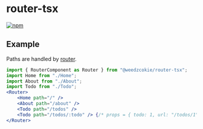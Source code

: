 # router-tsx

[![npm](https://img.shields.io/npm/v/@weedzcokie/router-tsx?style=flat-square)](https://www.npmjs.com/package/@weedzcokie/router-tsx)

## Example

Paths are handled by [router](https://github.com/weedz/router).

```jsx
import { RouterComponent as Router } from "@weedzcokie/router-tsx";
import Home from "./Home";
import About from "./About";
import Todo from "./Todo";
<Router>
    <Home path="/" />
    <About path="/about" />
    <Todo path="/todos" />
    <Todo path="/todos/:todo" /> {/* props = { todo: 1, url: "/todos/1" } */}
</Router>
```
